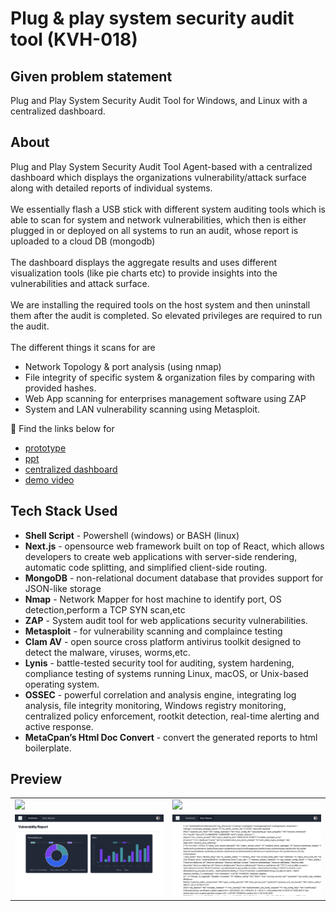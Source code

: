 # Plug & play system security audit tool (KVH-018)

## Given problem statement 
Plug and Play System Security Audit Tool for Windows, and Linux with a centralized dashboard.

## About

Plug and Play System Security Audit Tool Agent-based with a centralized dashboard which displays the organizations vulnerability/attack surface along with detailed reports of individual systems.
</br></br>
We essentially flash a USB stick with different system auditing tools which is able to scan for system and network vulnerabilities, which then is either plugged in or deployed on all systems to run an audit, whose report is uploaded to a cloud DB (mongodb)
</br></br>
The dashboard displays the aggregate results and uses different visualization tools (like pie charts etc) to provide insights into the vulnerabilities and attack surface.
</br></br>
We are  installing the required tools on the host system and then uninstall them after the audit is completed. So elevated privileges are required to run the audit.
</br></br>
The different things it scans for are
- Network Topology & port analysis (using nmap)
- File integrity of specific system & organization files by comparing with provided hashes.
- Web App scanning for enterprises management software using ZAP
- System and LAN vulnerability scanning using Metasploit.

🔗 Find the links below for 
- [prototype](https://github.com/Tense-Turtles/plug-and-play-security-audit/) 
- [ppt](https://docs.google.com/presentation/d/1M9kIHzl2oGw3RfJL4fgLBImlGZEQJziT/edit#slide=id.p5)
- [centralized dashboard](https://github.com/Tense-Turtles/plug-and-play-security-audit/)
- [demo video](https://github.com/Tense-Turtles/plug-and-play-security-audit/)

## Tech Stack Used
- **Shell Script** - Powershell (windows) or BASH (linux)
- **Next.js** - opensource web framework built on top of React, which allows developers to create web applications with server-side rendering, automatic code splitting, and simplified client-side routing.
- **MongoDB** - non-relational document database that provides support for JSON-like storage
- **Nmap** - Network Mapper for host machine to identify port, OS detection,perform a TCP SYN scan,etc
- **ZAP** - System audit tool for web applications security vulnerabilities.
- **Metasploit** - for vulnerability scanning and complaince testing 
- **Clam AV** - open source cross platform antivirus toolkit designed to detect the malware, viruses, worms,etc.
- **Lynis** - battle-tested security tool for  auditing, system hardening, compliance testing of systems running Linux, macOS, or Unix-based operating system.
- **OSSEC** - powerful correlation and analysis engine, integrating log analysis, file integrity monitoring, Windows registry monitoring, centralized policy enforcement, rootkit detection, real-time alerting and active response. 
- **MetaCpan’s Html Doc Convert**  - convert the generated reports to html boilerplate. 

## Preview
<table>
  <tr>
    <td>
    <img src="https://user-images.githubusercontent.com/78999739/233152237-f5c16e58-8b91-4d32-b3fe-185130006b03.png">
    </td>
  <td>
    <img src="https://user-images.githubusercontent.com/78999739/233151585-7c69edcf-d17c-4a5b-9423-ca694b525a43.png">
  </td>
  </tr>
  <tr>
    <td><img src="https://github.com/Tense-Turtles/plug-and-play-security-audit/raw/main/dashboard.png"  ></td>
    <td><img src="https://github.com/Tense-Turtles/plug-and-play-security-audit/raw/main/report.png" ></td>
  </tr>
 </table>


<!--- ## ZAP --->
<!--- https://github.com/zaproxy/zaproxy/releases/download/v2.12.0/ZAP_2.12.0_Crossplatform.zip --->
<!--- download this and extract it into /ZAP at project root*/ --->
